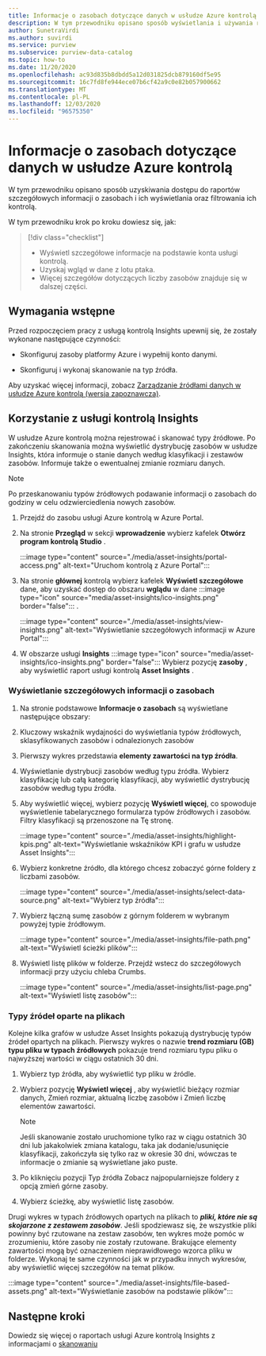 ```yaml
---
title: Informacje o zasobach dotyczące danych w usłudze Azure kontrolą (wersja zapoznawcza)
description: W tym przewodniku opisano sposób wyświetlania i używania raportowania zasobów usługi kontrolą Insights na danych.
author: SunetraVirdi
ms.author: suvirdi
ms.service: purview
ms.subservice: purview-data-catalog
ms.topic: how-to
ms.date: 11/20/2020
ms.openlocfilehash: ac93d835b8dbdd5a12d031825dcb879160df5e95
ms.sourcegitcommit: 16c7fd8fe944ece07b6cf42a9c0e82b057900662
ms.translationtype: MT
ms.contentlocale: pl-PL
ms.lasthandoff: 12/03/2020
ms.locfileid: "96575350"
---
```

# <a name="asset-insights-on-your-data-in-azure-purview"></a>Informacje o zasobach dotyczące danych w usłudze Azure kontrolą

W tym przewodniku opisano sposób uzyskiwania dostępu do raportów szczegółowych informacji o zasobach i ich wyświetlania oraz filtrowania ich kontrolą.

W tym przewodniku krok po kroku dowiesz się, jak:

> [!div class="checklist"]
> * Wyświetl szczegółowe informacje na podstawie konta usługi kontrolą.
> * Uzyskaj wgląd w dane z lotu ptaka.
> * Więcej szczegółów dotyczących liczby zasobów znajduje się w dalszej części.

## <a name="prerequisites"></a>Wymagania wstępne

Przed rozpoczęciem pracy z usługą kontrolą Insights upewnij się, że zostały wykonane następujące czynności:

* Skonfiguruj zasoby platformy Azure i wypełnij konto danymi.

* Skonfiguruj i wykonaj skanowanie na typ źródła.

Aby uzyskać więcej informacji, zobacz [Zarządzanie źródłami danych w usłudze Azure kontrolą (wersja zapoznawcza)](manage-data-sources.md).

## <a name="use-purview-asset-insights"></a>Korzystanie z usługi kontrolą Insights

W usłudze Azure kontrolą można rejestrować i skanować typy źródłowe. Po zakończeniu skanowania można wyświetlić dystrybucję zasobów w usłudze Insights, która informuje o stanie danych według klasyfikacji i zestawów zasobów. Informuje także o ewentualnej zmianie rozmiaru danych.

> [!NOTE]
> Po przeskanowaniu typów źródłowych podawanie informacji o zasobach do godziny w celu odzwierciedlenia nowych zasobów.

1. Przejdź do zasobu usługi Azure kontrolą w Azure Portal.

1. Na stronie **Przegląd** w sekcji **wprowadzenie** wybierz kafelek **Otwórz program kontrolą Studio** .

   :::image type="content" source="./media/asset-insights/portal-access.png" alt-text="Uruchom kontrolą z Azure Portal":::

1. Na stronie **głównej** kontrolą wybierz kafelek **Wyświetl szczegółowe** dane, aby uzyskać dostęp do obszaru **wglądu** w dane :::image type="icon" source="media/asset-insights/ico-insights.png" border="false"::: .

   :::image type="content" source="./media/asset-insights/view-insights.png" alt-text="Wyświetlanie szczegółowych informacji w Azure Portal":::

1. W obszarze usługi **Insights** :::image type="icon" source="media/asset-insights/ico-insights.png" border="false"::: Wybierz pozycję **zasoby** , aby wyświetlić raport usługi kontrolą **Asset Insights** .

### <a name="view-asset-insights"></a>Wyświetlanie szczegółowych informacji o zasobach

1. Na stronie podstawowe **Informacje o zasobach** są wyświetlane następujące obszary:

2. Kluczowy wskaźnik wydajności do wyświetlania typów źródłowych, sklasyfikowanych zasobów i odnalezionych zasobów
 
3. Pierwszy wykres przedstawia **elementy zawartości na typ źródła**.

4. Wyświetlanie dystrybucji zasobów według typu źródła. Wybierz klasyfikację lub całą kategorię klasyfikacji, aby wyświetlić dystrybucję zasobów według typu źródła. 
 
5. Aby wyświetlić więcej, wybierz pozycję **Wyświetl więcej**, co spowoduje wyświetlenie tabelarycznego formularza typów źródłowych i zasobów. Filtry klasyfikacji są przenoszone na Tę stronę.

   :::image type="content" source="./media/asset-insights/highlight-kpis.png" alt-text="Wyświetlanie wskaźników KPI i grafu w usłudze Asset Insights":::
 
6. Wybierz konkretne źródło, dla którego chcesz zobaczyć górne foldery z liczbami zasobów. 

   :::image type="content" source="./media/asset-insights/select-data-source.png" alt-text="Wybierz typ źródła":::
 
7. Wybierz łączną sumę zasobów z górnym folderem w wybranym powyżej typie źródłowym.

   :::image type="content" source="./media/asset-insights/file-path.png" alt-text="Wyświetl ścieżki plików":::

8. Wyświetl listę plików w folderze. Przejdź wstecz do szczegółowych informacji przy użyciu chleba Crumbs.

   :::image type="content" source="./media/asset-insights/list-page.png" alt-text="Wyświetl listę zasobów":::  

### <a name="file-based-source-types"></a>Typy źródeł oparte na plikach
Kolejne kilka grafów w usłudze Asset Insights pokazują dystrybucję typów źródeł opartych na plikach. Pierwszy wykres o nazwie **trend rozmiaru (GB) typu pliku w typach źródłowych** pokazuje trend rozmiaru typu pliku o najwyższej wartości w ciągu ostatnich 30 dni. 
 
1. Wybierz typ źródła, aby wyświetlić typ pliku w źródle. 
 
1. Wybierz pozycję **Wyświetl więcej** , aby wyświetlić bieżący rozmiar danych, Zmień rozmiar, aktualną liczbę zasobów i Zmień liczbę elementów zawartości.
 
   > [!NOTE]
   > Jeśli skanowanie zostało uruchomione tylko raz w ciągu ostatnich 30 dni lub jakakolwiek zmiana katalogu, taka jak dodanie/usunięcie klasyfikacji, zakończyła się tylko raz w okresie 30 dni, wówczas te informacje o zmianie są wyświetlane jako puste.

1. Po kliknięciu pozycji Typ źródła Zobacz najpopularniejsze foldery z opcją zmień górne zasoby.

1. Wybierz ścieżkę, aby wyświetlić listę zasobów.

Drugi wykres w typach źródłowych opartych na plikach to **_pliki, które nie są skojarzone z zestawem zasobów_**. Jeśli spodziewasz się, że wszystkie pliki powinny być rzutowane na zestaw zasobów, ten wykres może pomóc w zrozumieniu, które zasoby nie zostały rzutowane. Brakujące elementy zawartości mogą być oznaczeniem nieprawidłowego wzorca pliku w folderze. Wykonaj te same czynności jak w przypadku innych wykresów, aby wyświetlić więcej szczegółów na temat plików.

   :::image type="content" source="./media/asset-insights/file-based-assets.png" alt-text="Wyświetlanie zasobów na podstawie plików":::  

## <a name="next-steps"></a>Następne kroki

Dowiedz się więcej o raportach usługi Azure kontrolą Insights z informacjami o [skanowaniu](./scan-insights.md)
